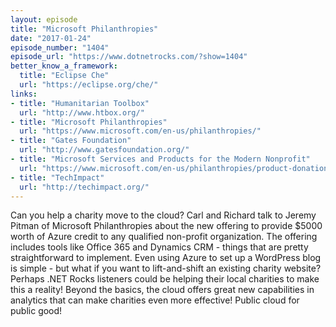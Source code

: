 ```yaml
---
layout: episode
title: "Microsoft Philanthropies"
date: "2017-01-24"
episode_number: "1404"
episode_url: "https://www.dotnetrocks.com/?show=1404"
better_know_a_framework:
  title: "Eclipse Che"
  url: "https://eclipse.org/che/"
links:
- title: "Humanitarian Toolbox"
  url: "http://www.htbox.org/"
- title: "Microsoft Philanthropies"
  url: "https://www.microsoft.com/en-us/philanthropies/"
- title: "Gates Foundation"
  url: "http://www.gatesfoundation.org/"
- title: "Microsoft Services and Products for the Modern Nonprofit"
  url: "https://www.microsoft.com/en-us/philanthropies/product-donations/default.aspx"
- title: "TechImpact"
  url: "http://techimpact.org/"
---
```


Can you help a charity move to the cloud? Carl and Richard talk to Jeremy Pitman of Microsoft Philanthropies about the new offering to provide $5000 worth of Azure credit to any qualified non-profit organization. The offering includes tools like Office 365 and Dynamics CRM - things that are pretty straightforward to implement. Even using Azure to set up a WordPress blog is simple - but what if you want to lift-and-shift an existing charity website? Perhaps .NET Rocks listeners could be helping their local charities to make this a reality! Beyond the basics, the cloud offers great new capabilities in analytics that can make charities even more effective! Public cloud for public good!
